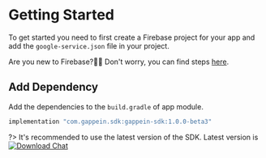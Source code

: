 # Getting Started

To get started you need to first create a Firebase project for your app and add the `google-service.json` file in your project.

Are you new to Firebase?🤷‍♂️ Don't worry, you can find steps [here](https://firebase.google.com/docs/android/setup).

## Add Dependency

Add the dependencies to the `build.gradle` of app module.

```groovy
implementation "com.gappein.sdk:gappein-sdk:1.0.0-beta3"
```

?> It's recommended to use the latest version of the SDK. Latest version is [![Download Chat](https://api.bintray.com/packages/gappein/Gappein/Gappein-Chat-SDK/images/download.svg)](https://bintray.com/gappein/Gappein/Gappein-Chat-SDK/_latestVersion)
